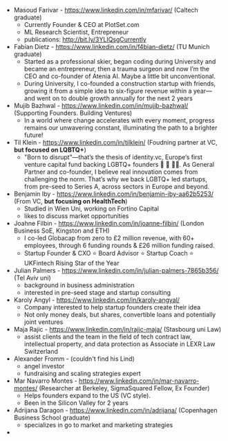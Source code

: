 - Masoud Farivar - https://www.linkedin.com/in/mfarivar/ (Caltech graduate)
	- Currently Founder & CEO at PlotSet.com
	- ML Research Scientist, Entrepreneur
	- publications: http://bit.ly/3YLIQsgCurrently
- Fabian Dietz - https://www.linkedin.com/in/f4bian-dietz/ (TU Munich graduate)
	- Started as a professional skier, began coding during University and became an entrepreneur, then a trauma surgeon and now I’m the CEO and co-founder of Atenia AI. Maybe a little bit unconventional.
	- During University, I co-founded a construction startup with friends, growing it from a simple idea to six-figure revenue within a year— and went on to double growth annually for the next 2 years
- Mujib Bazhwal - https://www.linkedin.com/in/mujib-bazhwal/ (Supporting Founders. Building Ventures)
	- In a world where change accelerates with every moment, progress remains our unwavering constant, illuminating the path to a brighter future!
- Til Klein - https://www.linkedin.com/in/tilklein/ (Foudning partner at VC, **but focused on LQBTQ+**)
	- "Born to disrupt"—that’s the thesis of identity.vc, Europe’s first venture capital fund backing LGBTQ+ founders 🚀 🦄 🏳️‍🌈. As General Partner and co-founder, I believe real innovation comes from challenging the norm. That’s why we back LGBTQ+ led startups, from pre-seed to Series A, across sectors in Europe and beyond.
- Benjamin Iby - https://www.linkedin.com/in/benjamin-iby-aa62b5253/ (From VC, **but focusing on HealthTech**)
	- Studied in Wien Uni, working on Fortino Capital
	- likes to discuss market opportunities
- Joahne Filbin - https://www.linkedin.com/in/joanne-filbin/ (London Business SoE, Kingston and ETH)
	- I co-led Globacap from zero to £2 million revenue, with 60+ employees, through 6 funding rounds & £26 million funding raised. 
	- Startup Founder & CXO ⭐ Board Advisor ⭐ Startup Coach ⭐ UKFintech Rising Star of the Year
- Julian Palmers - https://www.linkedin.com/in/julian-palmers-7865b356/ (Tel Aviv uni)
	- background in business administration
	- interested in pre-seed stage and startup consulting
- Karoly Angyl - https://www.linkedin.com/in/karoly-angyal/ 
	- Company interested to help startup founders create their idea
	- Not only money deals, but shares, convertible loans and potentially joint ventures
- Maja Rajic - https://www.linkedin.com/in/rajic-maja/ (Stasbourg uni Law)
	- assist clients and the team in the field of tech contract law, intellectual property, and data protection as Associate in LEXR Law Switzerland
- Alexander Fromm - (couldn't find his Lind) 
	- angel investor
	- fundraising and scaling strategies expert
- Mar Navarro Montes - https://www.linkedin.com/in/mar-navarro-montes/ (Researcher at Berkeley, SigmaSquared Fellow, Ex Founder)
	- Helps founders expand to the US (VC style).
	- Been in the Silicon Valley for 2 years
- Adrijana Daragon - https://www.linkedin.com/in/adrijana/ (Copenhagen Business School graduate)
	- specializes in go to market and marketing strategies
- 